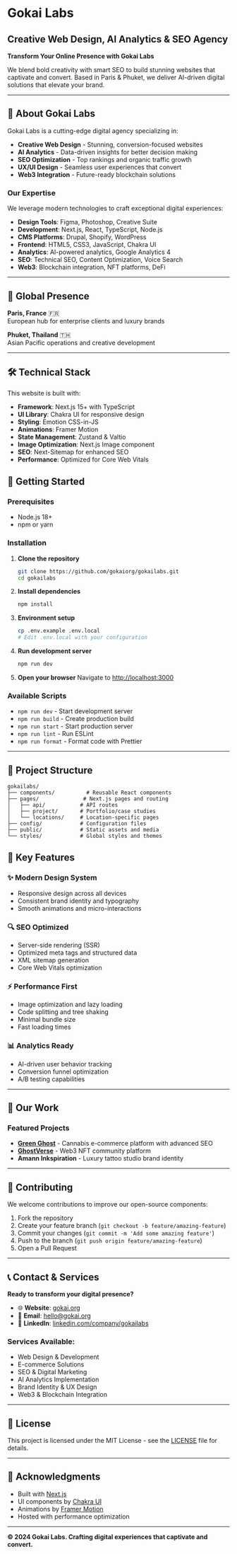 # Gokai Labs
## Creative Web Design, AI Analytics & SEO Agency

**Transform Your Online Presence with Gokai Labs**

We blend bold creativity with smart SEO to build stunning websites that captivate and convert. Based in Paris & Phuket, we deliver AI-driven digital solutions that elevate your brand.

---

## 🚀 About Gokai Labs

Gokai Labs is a cutting-edge digital agency specializing in:

- **Creative Web Design** - Stunning, conversion-focused websites
- **AI Analytics** - Data-driven insights for better decision making  
- **SEO Optimization** - Top rankings and organic traffic growth
- **UX/UI Design** - Seamless user experiences that convert
- **Web3 Integration** - Future-ready blockchain solutions

### Our Expertise

We leverage modern technologies to craft exceptional digital experiences:

- **Design Tools**: Figma, Photoshop, Creative Suite
- **Development**: Next.js, React, TypeScript, Node.js
- **CMS Platforms**: Drupal, Shopify, WordPress
- **Frontend**: HTML5, CSS3, JavaScript, Chakra UI
- **Analytics**: AI-powered analytics, Google Analytics 4
- **SEO**: Technical SEO, Content Optimization, Voice Search
- **Web3**: Blockchain integration, NFT platforms, DeFi

---

## 🏢 Global Presence

**Paris, France** 🇫🇷  
European hub for enterprise clients and luxury brands

**Phuket, Thailand** 🇹🇭  
Asian Pacific operations and creative development

---

## 🛠 Technical Stack

This website is built with:

- **Framework**: Next.js 15+ with TypeScript
- **UI Library**: Chakra UI for responsive design
- **Styling**: Emotion CSS-in-JS
- **Animations**: Framer Motion
- **State Management**: Zustand & Valtio
- **Image Optimization**: Next.js Image component
- **SEO**: Next-Sitemap for enhanced SEO
- **Performance**: Optimized for Core Web Vitals

## 🚦 Getting Started

### Prerequisites
- Node.js 18+ 
- npm or yarn

### Installation

1. **Clone the repository**
   ```bash
   git clone https://github.com/gokaiorg/gokailabs.git
   cd gokailabs
   ```

2. **Install dependencies**
   ```bash
   npm install
   ```

3. **Environment setup**
   ```bash
   cp .env.example .env.local
   # Edit .env.local with your configuration
   ```

4. **Run development server**
   ```bash
   npm run dev
   ```

5. **Open your browser**
   Navigate to [http://localhost:3000](http://localhost:3000)

### Available Scripts

- `npm run dev` - Start development server
- `npm run build` - Create production build
- `npm run start` - Start production server
- `npm run lint` - Run ESLint
- `npm run format` - Format code with Prettier

---

## 📁 Project Structure

```
gokailabs/
├── components/          # Reusable React components
├── pages/              # Next.js pages and routing
│   ├── api/           # API routes
│   ├── project/       # Portfolio/case studies
│   └── locations/     # Location-specific pages
├── config/            # Configuration files
├── public/            # Static assets and media
└── styles/            # Global styles and themes
```

## 🎨 Key Features

### ✨ **Modern Design System**
- Responsive design across all devices
- Consistent brand identity and typography
- Smooth animations and micro-interactions

### 🔍 **SEO Optimized**
- Server-side rendering (SSR)
- Optimized meta tags and structured data
- XML sitemap generation
- Core Web Vitals optimization

### ⚡ **Performance First**
- Image optimization and lazy loading
- Code splitting and tree shaking
- Minimal bundle size
- Fast loading times

### 📊 **Analytics Ready**
- AI-driven user behavior tracking
- Conversion funnel optimization
- A/B testing capabilities

---

## 🌟 Our Work

### Featured Projects

- **[Green Ghost](https://green.gd)** - Cannabis e-commerce platform with advanced SEO
- **[GhostVerse](https://ghostverse.org)** - Web3 NFT community platform  
- **Amann Inkspiration** - Luxury tattoo studio brand identity

---

## 🤝 Contributing

We welcome contributions to improve our open-source components:

1. Fork the repository
2. Create your feature branch (`git checkout -b feature/amazing-feature`)
3. Commit your changes (`git commit -m 'Add some amazing feature'`)
4. Push to the branch (`git push origin feature/amazing-feature`)
5. Open a Pull Request

---

## 📞 Contact & Services

**Ready to transform your digital presence?**

- 🌐 **Website**: [gokai.org](https://gokai.org)
- 📧 **Email**: hello@gokai.org
- 💼 **LinkedIn**: [linkedin.com/company/gokailabs](https://linkedin.com/company/gokailabs)

### Services Available:
- Web Design & Development
- E-commerce Solutions
- SEO & Digital Marketing
- AI Analytics Implementation
- Brand Identity & UX Design
- Web3 & Blockchain Integration

---

## 📄 License

This project is licensed under the MIT License - see the [LICENSE](LICENSE) file for details.

---

## 🙏 Acknowledgments

- Built with [Next.js](https://nextjs.org/)
- UI components by [Chakra UI](https://chakra-ui.com/)
- Animations by [Framer Motion](https://www.framer.com/motion/)
- Hosted with performance optimization

---

**© 2024 Gokai Labs. Crafting digital experiences that captivate and convert.**